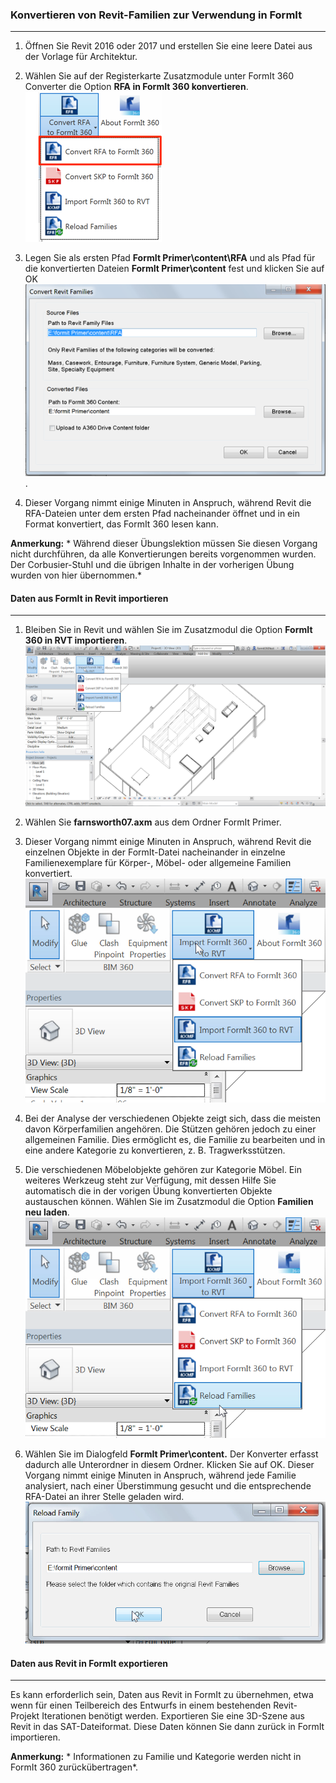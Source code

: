 

### Konvertieren von Revit-Familien zur Verwendung in FormIt

---

1. Öffnen Sie Revit 2016 oder 2017 und erstellen Sie eine leere Datei aus der Vorlage für Architektur.

2. Wählen Sie auf der Registerkarte Zusatzmodule unter FormIt 360 Converter die Option **RFA in FormIt 360 konvertieren**. ![](images/957577ef-e004-4b33-9ec7-350649a90755.png)

3. Legen Sie als ersten Pfad **FormIt Primer\content\RFA** und als Pfad für die konvertierten Dateien **FormIt Primer\content** fest und klicken Sie auf OK![](images/032cef9c-00dd-4e03-9b89-01d93ff6e1ac.png).

4. Dieser Vorgang nimmt einige Minuten in Anspruch, während Revit die RFA-Dateien unter dem ersten Pfad nacheinander öffnet und in ein Format konvertiert, das FormIt 360 lesen kann.

**Anmerkung:** * Während dieser Übungslektion müssen Sie diesen Vorgang nicht durchführen, da alle Konvertierungen bereits vorgenommen wurden. Der Corbusier-Stuhl und die übrigen Inhalte in der vorherigen Übung wurden von hier übernommen.*

#### Daten aus FormIt in Revit importieren

---

1. Bleiben Sie in Revit und wählen Sie im Zusatzmodul die Option **FormIt 360 in RVT importieren**. ![](images/9a7673f7-a265-49c8-b665-325e9618ac65.png)

2. Wählen Sie **farnsworth07.axm** aus dem Ordner FormIt Primer.

3. Dieser Vorgang nimmt einige Minuten in Anspruch, während Revit die einzelnen Objekte in der FormIt-Datei nacheinander in einzelne Familienexemplare für Körper-, Möbel- oder allgemeine Familien konvertiert. ![](images/cce7e450-4f6b-4f05-bdb1-88c385f58040.png)

4. Bei der Analyse der verschiedenen Objekte zeigt sich, dass die meisten davon Körperfamilien angehören. Die Stützen gehören jedoch zu einer allgemeinen Familie. Dies ermöglicht es, die Familie zu bearbeiten und in eine andere Kategorie zu konvertieren, z. B. Tragwerksstützen.

5. Die verschiedenen Möbelobjekte gehören zur Kategorie Möbel. Ein weiteres Werkzeug steht zur Verfügung, mit dessen Hilfe Sie automatisch die in der vorigen Übung konvertierten Objekte austauschen können. Wählen Sie im Zusatzmodul die Option **Familien neu laden**. ![](images/fbd116b0-fbb7-4d89-a15a-83ae42639705.png)

6. Wählen Sie im Dialogfeld **FormIt Primer\content.** Der Konverter erfasst dadurch alle Unterordner in diesem Ordner. Klicken Sie auf OK. Dieser Vorgang nimmt einige Minuten in Anspruch, während jede Familie analysiert, nach einer Überstimmung gesucht und die entsprechende RFA-Datei an ihrer Stelle geladen wird. ![](images/a97d2f55-e13c-4c34-b885-789f272949cc.png)

#### Daten aus Revit in FormIt exportieren

---

Es kann erforderlich sein, Daten aus Revit in FormIt zu übernehmen, etwa wenn für einen Teilbereich des Entwurfs in einem bestehenden Revit-Projekt Iterationen benötigt werden. Exportieren Sie eine 3D-Szene aus Revit in das SAT-Dateiformat. Diese Daten können Sie dann zurück in FormIt importieren.

**Anmerkung:** * Informationen zu Familie und Kategorie werden nicht in FormIt 360 zurückübertragen*.

